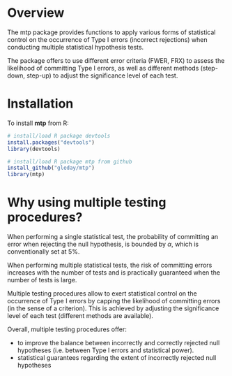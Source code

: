 # Overview
The mtp package provides functions to apply
various forms of statistical control on the
occurrence of Type I errors (incorrect rejections)
when conducting multiple statistical hypothesis tests.

The package offers to use different error
criteria (FWER, FRX) to assess the likelihood
of committing Type I errors, as well as different
methods (step-down, step-up) to adjust the
significance level of each test.

# Installation

To install **mtp** from R:

```R
# install/load R package devtools
install.packages("devtools")
library(devtools)

# install/load R package mtp from github
install_github("gleday/mtp")
library(mtp)
```

# Why using multiple testing procedures?
When performing a single statistical test,
the probability of committing an error when rejecting
the null hypothesis, is bounded by $\alpha$,
which is conventionally set at 5\%.

When performing multiple statistical tests,
the risk of committing errors increases with
the number of tests and is practically guaranteed
when the number of tests is large.

Multiple testing procedures allow to exert
statistical control on the occurrence of
Type I errors by capping the likelihood of
committing errors (in the sense of a criterion).
This is achieved by adjusting the significance
level of each test (different methods are available).

Overall, multiple testing procedures offer:
- to improve the balance between incorrectly and
correctly rejected null hypotheses (i.e. between
Type I errors and statistical power).
- statistical guarantees regarding the extent of
incorrectly rejected null hypotheses
